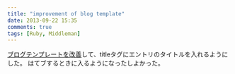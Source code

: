 ```yaml
---
title: "improvement of blog template"
date: 2013-09-22 15:35
comments: true
tags: [Ruby, Middleman]
---
```


[ブログテンプレートを改善](https://github.com/futoase/cluuck.com/commit/a22a2d48f7a4b06c21fd5545dc0de0988852660a)して、titleタグにエントリのタイトルを入れるようにした。
はてブするときに入るようになったしよかった。
